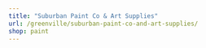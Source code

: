 ```yaml
---
title: "Suburban Paint Co & Art Supplies"
url: /greenville/suburban-paint-co-and-art-supplies/
shop: paint
---
```

